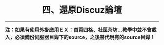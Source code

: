 # **<center>四、還原Discuz論壇**

---

<font size='3'>
<b>注：如果有使用外掛應用ＥＸ：首頁四格、社區茶坊…教學中並不會載入，必須備份伺服器目錄下的source，之後替代現有的source目錄！
</font>

